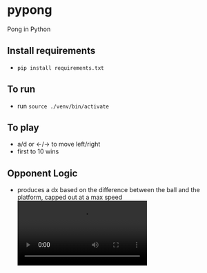# pypong
Pong in Python

## Install requirements
* `pip install requirements.txt`

## To run
* run `source ./venv/bin/activate`

## To play
* a/d or <-/-> to move left/right
* first to 10 wins

## Opponent Logic
* produces a dx based on the difference between the ball and the platform, capped out at a max speed
<video controls src="Screen Recording 2025-08-27 at 9.29.29 PM.mov" title="Demo"></video>

